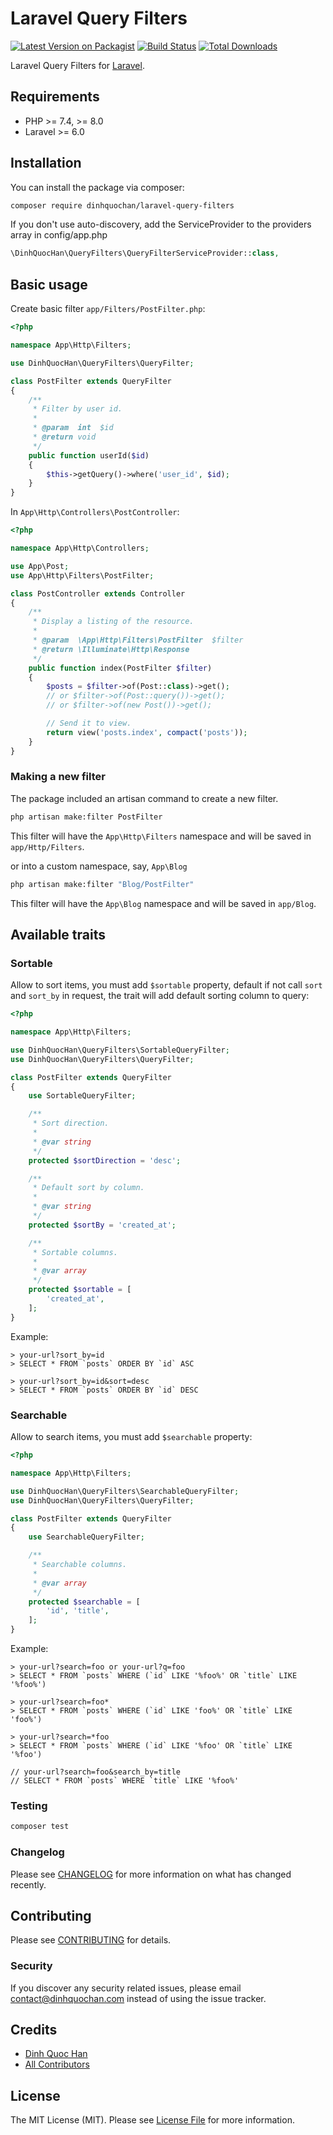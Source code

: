 # Laravel Query Filters

[![Latest Version on Packagist](https://img.shields.io/packagist/v/dinhquochan/laravel-query-filters.svg?style=flat-square)](https://packagist.org/packages/dinhquochan/laravel-query-filters)
[![Build Status](https://img.shields.io/travis/dinhquochan/laravel-query-filters/master.svg?style=flat-square)](https://travis-ci.org/dinhquochan/laravel-query-filters)
[![Total Downloads](https://img.shields.io/packagist/dt/dinhquochan/laravel-query-filters.svg?style=flat-square)](https://packagist.org/packages/dinhquochan/laravel-query-filters)

Laravel Query Filters for [Laravel](https://laravel.com/).

## Requirements

- PHP >= 7.4, >= 8.0
- Laravel >= 6.0

## Installation

You can install the package via composer:

```bash
composer require dinhquochan/laravel-query-filters
```

If you don't use auto-discovery, add the ServiceProvider to the providers array in config/app.php

```php
\DinhQuocHan\QueryFilters\QueryFilterServiceProvider::class,
```
## Basic usage

Create basic filter `app/Filters/PostFilter.php`:

```php
<?php

namespace App\Http\Filters;

use DinhQuocHan\QueryFilters\QueryFilter;

class PostFilter extends QueryFilter
{
    /**
     * Filter by user id.
     *
     * @param  int  $id
     * @return void
     */
    public function userId($id)
    {
        $this->getQuery()->where('user_id', $id);
    }
}
```

In `App\Http\Controllers\PostController`:

```php
<?php

namespace App\Http\Controllers;

use App\Post;
use App\Http\Filters\PostFilter;

class PostController extends Controller
{
    /**
     * Display a listing of the resource.
     *
     * @param  \App\Http\Filters\PostFilter  $filter
     * @return \Illuminate\Http\Response
     */
    public function index(PostFilter $filter)
    {
        $posts = $filter->of(Post::class)->get();
        // or $filter->of(Post::query())->get();
        // or $filter->of(new Post())->get();

        // Send it to view.
        return view('posts.index', compact('posts'));
    }
}
```

### Making a new filter

The package included an artisan command to create a new filter.

```bash
php artisan make:filter PostFilter
```

This filter will have the `App\Http\Filters` namespace and will be saved in `app/Http/Filters`.

or into a custom namespace, say, `App\Blog`

```bash
php artisan make:filter "Blog/PostFilter"
```

This filter will have the `App\Blog` namespace and will be saved in `app/Blog`.


## Available traits

### Sortable

Allow to sort items, you must add `$sortable` property, default if not call `sort` and `sort_by` in request, the trait will add default sorting column to query:

```php
<?php

namespace App\Http\Filters;

use DinhQuocHan\QueryFilters\SortableQueryFilter;
use DinhQuocHan\QueryFilters\QueryFilter;

class PostFilter extends QueryFilter
{
    use SortableQueryFilter;

    /**
     * Sort direction.
     *
     * @var string
     */
    protected $sortDirection = 'desc';

    /**
     * Default sort by column.
     *
     * @var string
     */
    protected $sortBy = 'created_at';

    /**
     * Sortable columns.
     *
     * @var array
     */
    protected $sortable = [
        'created_at',
    ];
}
```

Example:

```
> your-url?sort_by=id
> SELECT * FROM `posts` ORDER BY `id` ASC

> your-url?sort_by=id&sort=desc
> SELECT * FROM `posts` ORDER BY `id` DESC
```

### Searchable

Allow to search items, you must add `$searchable` property:

```php
<?php

namespace App\Http\Filters;

use DinhQuocHan\QueryFilters\SearchableQueryFilter;
use DinhQuocHan\QueryFilters\QueryFilter;

class PostFilter extends QueryFilter
{
    use SearchableQueryFilter;

    /**
     * Searchable columns.
     *
     * @var array
     */
    protected $searchable = [
        'id', 'title',
    ];
}
```

Example:

```
> your-url?search=foo or your-url?q=foo
> SELECT * FROM `posts` WHERE (`id` LIKE '%foo%' OR `title` LIKE '%foo%')

> your-url?search=foo*
> SELECT * FROM `posts` WHERE (`id` LIKE 'foo%' OR `title` LIKE 'foo%')

> your-url?search=*foo
> SELECT * FROM `posts` WHERE (`id` LIKE '%foo' OR `title` LIKE '%foo')

// your-url?search=foo&search_by=title
// SELECT * FROM `posts` WHERE `title` LIKE '%foo%'
```
### Testing

```bash
composer test
```

### Changelog

Please see [CHANGELOG](CHANGELOG.md) for more information on what has changed recently.

## Contributing

Please see [CONTRIBUTING](CONTRIBUTING.md) for details.

### Security

If you discover any security related issues, please email contact@dinhquochan.com instead of using the issue tracker.

## Credits

- [Dinh Quoc Han](https://github.com/dinhquochan)
- [All Contributors](../../contributors)

## License

The MIT License (MIT). Please see [License File](LICENSE.md) for more information.
